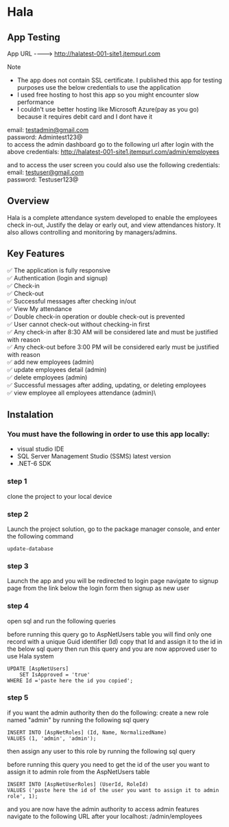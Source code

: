 # Hala
## App Testing
App URL ---->  http://halatest-001-site1.jtempurl.com

> [!NOTE]
> - The app does not contain SSL certificate. I published this app for testing purposes use the below credentials to use the application
> - I used free hosting to host this app so you might encounter slow performance
> - I couldn't use better hosting like Microsoft Azure(pay as you go) because it requires debit card and I dont have it

email: testadmin@gmail.com \
password: Admintest123@ \
to access the admin dashboard go to the following url after login with the above credentials: http://halatest-001-site1.jtempurl.com/admin/employees

and to access the user screen you could also use the following credentials: \
email: testuser@gmail.com \
password: Testuser123@ 

## Overview
Hala is a complete attendance system developed to enable the employees check in-out, Justify the delay or early out, and view attendances history. It also allows controlling and monitoring by managers/admins.
## Key Features
:white_check_mark: The application is fully responsive\
:white_check_mark: Authentication (login and signup)\
:white_check_mark: Check-in\
:white_check_mark: Check-out\
:white_check_mark: Successful messages after checking in/out\
:white_check_mark: View My attendance\
:white_check_mark: Double check-in operation or double check-out is prevented\
:white_check_mark: User cannot check-out without checking-in first\
:white_check_mark: Any check-in after 8:30 AM will be considered late and must be justified with reason\
:white_check_mark: Any check-out before 3:00 PM will be considered early must be justified with reason\
:white_check_mark: add new employees (admin)\
:white_check_mark: update employees detail (admin)\
:white_check_mark: delete employees (admin)\
:white_check_mark: Successful messages after adding, updating, or deleting employees\
:white_check_mark: view employee all employees attendance (admin)\

## Instalation
### You must have the following in order to use this app locally:
+ visual studio IDE
+ SQL Server Management Studio (SSMS) latest version
+ .NET-6 SDK
### step 1
clone the project to your local device
### step 2
Launch the project solution, go to the package manager console, and enter the following command
```
update-database
```
### step 3
Launch the app and you will be redirected to login page navigate to signup page from the link below the login form then signup as new user
### step 4
open sql and run the following queries

before running this query go to AspNetUsers table you will find only one record with a unique Guid identifier (Id) copy that Id and assign it to the id in the below sql query then run this query and you are now approved user to use Hala system
```
UPDATE [AspNetUsers]
	SET IsApproved = 'true'
WHERE Id ='paste here the id you copied';
```
### step 5
if you want the admin authority then do the following:
create a new role named "admin" by running the following sql query
```
INSERT INTO [AspNetRoles] (Id, Name, NormalizedName)
VALUES (1, 'admin', 'admin');
```
then assign any user to this role by running the following sql query

before running this query you need to get the id of the user you want to assign it to admin role from the AspNetUsers table
```
INSERT INTO [AspNetUserRoles] (UserId, RoleId)
VALUES ('paste here the id of the user you want to assign it to admin role', 1);
```
and you are now have the admin authority 
to access admin features navigate to the following URL after your localhost: /admin/employees 
